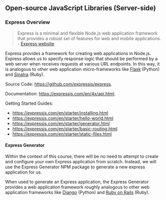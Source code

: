 ## Open-source JavaScript Libraries (Server-side)

### Express Overview

> Express is a minimal and flexible Node.js web application framework that provides a robust set of features for web and mobile applications. - [Express website](https://expressjs.com/)

Express provides a framework for creating web applications in Node.js. Express allows us to specify response logic that should be performed by a web server when receives requests at various URL endpoints. In this way, it is analogous to other web application micro-frameworks like [Flask](http://flask.pocoo.org/) (Python) and [Sinatra](http://www.sinatrarb.com/) (Ruby).

Source Code: https://github.com/expressjs/express.

Documentation: https://expressjs.com/en/4x/api.html.

Getting Started Guides:

  + https://expressjs.com/en/starter/installing.html
  + https://expressjs.com/en/starter/hello-world.html
  + https://expressjs.com/en/starter/generator.html
  + https://expressjs.com/en/starter/basic-routing.html
  + https://expressjs.com/en/starter/static-files.html

#### Express Generator

Within the context of this course, there will be no need to attempt to create and configure your own Express application from scratch. Instead, we will use the Express Generator NPM package to generate a new express application for us.

When used to generate an Express application, the Express Generator provides a web application framework roughly analogous to other web application frameworks like [Django](https://www.djangoproject.com/) (Python) and [Ruby on Rails](http://rubyonrails.org/) (Ruby).
